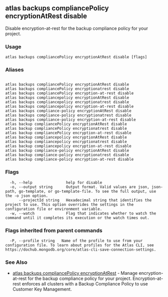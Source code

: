 ## atlas backups compliancePolicy encryptionAtRest disable

Disable encryption-at-rest for the backup compliance policy for your project.


### Usage
```
atlas backups compliancePolicy encryptionAtRest disable [flags]
```

### Aliases
```

atlas backups compliancePolicy encryptionAtRest disable
atlas backups compliancePolicy encryptionatrest disable
atlas backups compliancePolicy encryption-at-rest disable
atlas backups compliancepolicy encryptionAtRest disable
atlas backups compliancepolicy encryptionatrest disable
atlas backups compliancepolicy encryption-at-rest disable
atlas backups compliance-policy encryptionAtRest disable
atlas backups compliance-policy encryptionatrest disable
atlas backups compliance-policy encryption-at-rest disable
atlas backup compliancePolicy encryptionAtRest disable
atlas backup compliancePolicy encryptionatrest disable
atlas backup compliancePolicy encryption-at-rest disable
atlas backup compliancepolicy encryptionAtRest disable
atlas backup compliancepolicy encryptionatrest disable
atlas backup compliancepolicy encryption-at-rest disable
atlas backup compliance-policy encryptionAtRest disable
atlas backup compliance-policy encryptionatrest disable
atlas backup compliance-policy encryption-at-rest disable
```



### Flags

```
  -h, --help               help for disable
  -o, --output string      Output format. Valid values are json, json-path, go-template, or go-template-file. To see the full output, use the -o json option.
      --projectId string   Hexadecimal string that identifies the project to use. This option overrides the settings in the configuration file or environment variable.
  -w, --watch              Flag that indicates whether to watch the command until it completes its execution or the watch times out.

```


### Flags inherited from parent commands

```
  -P, --profile string   Name of the profile to use from your configuration file. To learn about profiles for the Atlas CLI, see https://dochub.mongodb.org/core/atlas-cli-save-connection-settings.

```

### See Also


* [atlas backups compliancePolicy encryptionAtRest](atlas_backups_compliancePolicy_encryptionAtRest.md)	- Manage encryption-at-rest for the backup compliance policy for your project. Encryption-at-rest enforces all clusters with a Backup Compliance Policy to use Customer Key Management.



